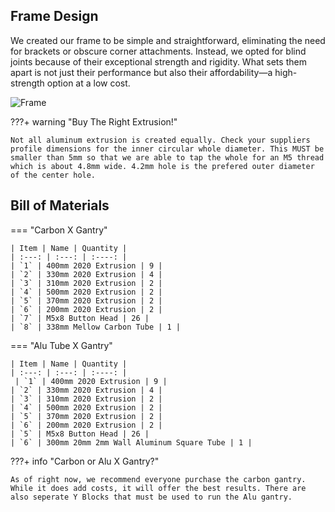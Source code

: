 ## Frame Design
We created our frame to be simple and straightforward, eliminating the need for brackets or obscure corner attachments. Instead, we opted for blind joints because of their exceptional strength and rigidity. What sets them apart is not just their performance but also their affordability—a high-strength option at a low cost.


![Frame](https://github.com/VectorForce3D/TV06_XY/assets/106216750/2df1f1e2-dfea-4595-a976-d7c925cfd8d5)


???+ warning "Buy The Right Extrusion!"

    Not all aluminum extrusion is created equally. Check your suppliers profile dimensions for the inner circular whole diameter. This MUST be smaller than 5mm so that we are able to tap the whole for an M5 thread which is about 4.8mm wide. 4.2mm hole is the prefered outer diameter of the center hole.

## Bill of Materials
=== "Carbon X Gantry"

    | Item | Name | Quantity |
    | :---: | :---: | :----: |
    | `1` | 400mm 2020 Extrusion | 9 |
    | `2` | 330mm 2020 Extrusion | 4 |
    | `3` | 310mm 2020 Extrusion | 2 |
    | `4` | 500mm 2020 Extrusion | 2 |
    | `5` | 370mm 2020 Extrusion | 2 |
    | `6` | 200mm 2020 Extrusion | 2 |
    | `7` | M5x8 Button Head | 26 |
    | `8` | 338mm Mellow Carbon Tube | 1 |
    
=== "Alu Tube X Gantry"

    | Item | Name | Quantity |
    | :---: | :---: | :----: |
     | `1` | 400mm 2020 Extrusion | 9 |
    | `2` | 330mm 2020 Extrusion | 4 |
    | `3` | 310mm 2020 Extrusion | 2 |
    | `4` | 500mm 2020 Extrusion | 2 |
    | `5` | 370mm 2020 Extrusion | 2 |
    | `6` | 200mm 2020 Extrusion | 2 |
    | `5` | M5x8 Button Head | 26 |
    | `6` | 300mm 20mm 2mm Wall Aluminum Square Tube | 1 |

???+ info "Carbon or Alu X Gantry?"

    As of right now, we recommend everyone purchase the carbon gantry. While it does add costs, it will offer the best results. There are also seperate Y Blocks that must be used to run the Alu gantry.
